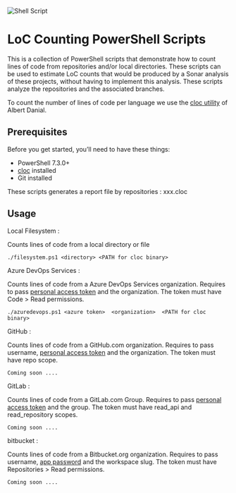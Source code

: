 ![Shell Script](https://img.shields.io/badge/shell_script-%23121011.svg?style=for-the-badge&logo=gnu-bash&logoColor=white)

# LoC Counting PowerShell Scripts

This is a collection of PowerShell scripts that demonstrate how to count lines of code from repositories and/or local directories. These scripts can be used to estimate LoC counts that would be produced by a Sonar analysis of these projects, without having to implement this analysis.
These scripts analyze the repositories and the associated branches.

To count the number of lines of code per language we use the [cloc utility](https://github.com/AlDanial/cloc) of Albert Danial.


## Prerequisites

Before you get started, you’ll need to have these things:
* PowerShell 7.3.0+
* [cloc](https://sourceforge.net/projects/cloc/files/cloc/v1.64/)  installed
* Git installed


These scripts generates a report file by repositories : xxx.cloc

## Usage

Local Filesystem :

Counts lines of code from a local directory or file

```
./filesystem.ps1 <directory> <PATH for cloc binary>
```

Azure DevOps Services :

Counts lines of code from a Azure DevOps Services organization. Requires to pass [personal access token](https://docs.microsoft.com/en-us/azure/devops/organizations/accounts/use-personal-access-tokens-to-authenticate?view=azure-devops) and the organization.  The token must have Code > Read permissions.

```
./azuredevops.ps1 <azure token>  <organization>  <PATH for cloc binary>
```

GitHub :

Counts lines of code from a GitHub.com organization.  Requires to pass username, [personal access token](https://docs.github.com/en/authentication/keeping-your-account-and-data-secure/creating-a-personal-access-token) and the organization.  The token must have repo scope.

```
Coming soon ....
```

GitLab :

Counts lines of code from a GitLab.com Group. Requires to pass [personal access token](https://docs.gitlab.com/ee/user/profile/personal_access_tokens.html) and the group.  The token must have read_api and read_repository scopes.

```
Coming soon ....
```

bitbucket :

Counts lines of code from a Bitbucket.org organization. Requires to pass username, [app password](https://support.atlassian.com/bitbucket-cloud/docs/app-passwords/) and the workspace slug.  The token must have Repositories > Read permissions.

```
Coming soon ....
```